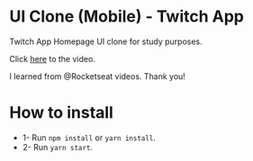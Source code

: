 #           UI Clone (Mobile) - Twitch App

Twitch App Homepage UI clone for study purposes.

Click <a href="https://www.youtube.com/watch?v=bJVp_vlvMwQ">here</a> to the video.

I learned from @Rocketseat videos. Thank you!

#           How to install

- 1- Run `npm install` or `yarn install`.
- 2- Run `yarn start`.
